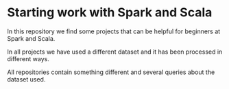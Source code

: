 # Starting work with Spark and Scala

In this repository we find some projects that can be helpful for beginners at Spark and Scala.

In all projects we have used a different dataset and it has been processed in different ways. 

All repositories contain something different and several queries about the dataset used.
